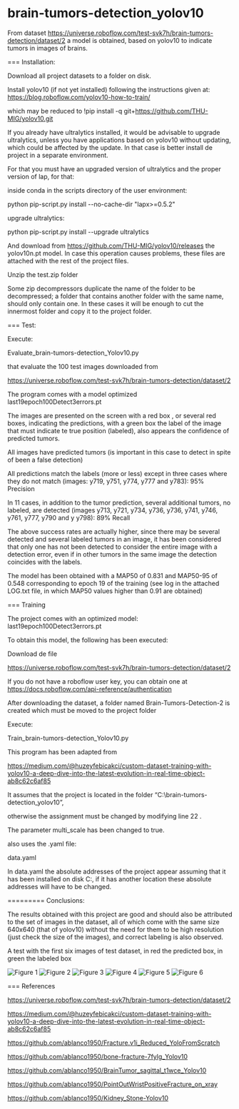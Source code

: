 # brain-tumors-detection_yolov10
From dataset https://universe.roboflow.com/test-svk7h/brain-tumors-detection/dataset/2  a model is obtained, based on yolov10 to indicate tumors in images of brains. 

=== Installation:

 Download all project datasets to a folder on disk.

Install yolov10 (if not yet installed) following the instructions given at: https://blog.roboflow.com/yolov10-how-to-train/ 

which may be reduced to !pip install -q git+https://github.com/THU-MIG/yolov10.git

If you already have ultralytics installed, it would be advisable to upgrade ultralytics, unless you have applications based on yolov10 without updating, which could be affected by the update. In that case is better install de project in a separate environment.

For that you must have an upgraded version of ultralytics and the proper version of lap, for that:

inside conda in the scripts directory of the user environment:

python pip-script.py install --no-cache-dir "lapx>=0.5.2"

upgrade ultralytics:

python pip-script.py install --upgrade ultralytics

And download from https://github.com/THU-MIG/yolov10/releases the yolov10n.pt model. In case this operation causes problems, these files are attached with the rest of the project files.

Unzip the test.zip folder

Some zip decompressors duplicate the name of the folder to be decompressed; a folder that contains another folder with the same name, should only contain one. In these cases it will be enough to cut the innermost folder and copy it to the project folder.

=== Test:

Execute:

Evaluate_brain-tumors-detection_Yolov10.py

that evaluate the 100 test images downloaded from 

https://universe.roboflow.com/test-svk7h/brain-tumors-detection/dataset/2

The program comes with a model optimized last19epoch100Detect3errors.pt

The images are presented on the screen with a red box , or several red boxes, indicating the predictions, with a green box the label of the image that must indicate te true position (labeled), also appears the confidence of predicted tumors.

All images have predicted tumors (is important in this case to detect in spite of been a false detection)

All predictions match the labels (more or less) except in three cases where they do not match (images: y719, y751, y774, y777 and y783): 95% Precision

In 11 cases, in addition to the tumor prediction, several additional tumors, no labeled, are detected (images y713, y721,  y734, y736, y736, y741, y746, y761, y777, y790 and y y798): 89%  Recall

The above success rates are actually higher, since there may be several detected and several labeled tumors in an image, it has been considered that only one has not been detected to consider the entire image with a detection error, even if in other tumors in the same image the detection coincides with the labels.

The model has been obtained with a MAP50 of 0.831 and MAP50-95 of 0.548 corresponding to epoch 19 of the training (see log in the attached LOG.txt file, in which MAP50 values ​​higher than 0.91 are obtained)



=== Training

The project comes with an optimized model: last19epoch100Detect3errors.pt

To obtain this model, the following has been executed:

 Download de file

 https://universe.roboflow.com/test-svk7h/brain-tumors-detection/dataset/2

If you do not have a roboflow user key, you can obtain one at
https://docs.roboflow.com/api-reference/authentication

After downloading the dataset, a folder named Brain-Tumors-Detection-2 is created which must be moved to the project folder

Execute:

 Train_brain-tumors-detection_Yolov10.py

This program has been adapted from

 https://medium.com/@huzeyfebicakci/custom-dataset-training-with-yolov10-a-deep-dive-into-the-latest-evolution-in-real-time-object-ab8c62c6af85

It assumes that the project is located in the folder 
“C:\brain-tumors-detection_yolov10”, 

otherwise the assignment must be changed by modifying line 22 .

The parameter multi_scale has been changed to true.

also uses the .yaml file:

data.yaml

In data.yaml the absolute addresses of the project appear assuming that it has been installed on disk C:, if it has another location these absolute addresses will have to be changed.

=========
Conclusions:

The results obtained with this project are good and should also be attributed to the set of images in the dataset, all of which come with the same size 640x640 (that of yolov10) without the need for them to be high resolution (just check the size of the images), and correct labeling is also observed.

A test with the first six images of test dataset, in red the predicted box, in green the labeled box

![Figure 1](https://github.com/ablanco1950/brain-tumors-detection_yolov10/blob/main/Figure_1.png)
![Figure 2](https://github.com/ablanco1950/brain-tumors-detection_yolov10/blob/main/Figure_2.png)
![Figure 3](https://github.com/ablanco1950/brain-tumors-detection_yolov10/blob/main/Figure_3.png)
![Figure 4](https://github.com/ablanco1950/brain-tumors-detection_yolov10/blob/main/Figure_4.png)
![Figure 5](https://github.com/ablanco1950/brain-tumors-detection_yolov10/blob/main/Figure_5.png)
![Figure 6](https://github.com/ablanco1950/brain-tumors-detection_yolov10/blob/main/Figure_6.png)

=== References

 https://universe.roboflow.com/test-svk7h/brain-tumors-detection/dataset/2

https://medium.com/@huzeyfebicakci/custom-dataset-training-with-yolov10-a-deep-dive-into-the-latest-evolution-in-real-time-object-ab8c62c6af85 

https://github.com/ablanco1950/Fracture.v1i_Reduced_YoloFromScratch

https://github.com/ablanco1950/bone-fracture-7fylg_Yolov10

https://github.com/ablanco1950/BrainTumor_sagittal_t1wce_Yolov10

https://github.com/ablanco1950/PointOutWristPositiveFracture_on_xray

https://github.com/ablanco1950/Kidney_Stone-Yolov10

